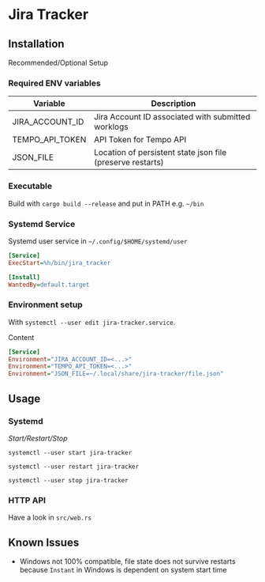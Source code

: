 # Jira Tracker

## Installation

Recommended/Optional Setup

### Required ENV variables

| Variable        | Description                                                |
|-----------------|------------------------------------------------------------|
| JIRA_ACCOUNT_ID | Jira Account ID associated with submitted worklogs         |
| TEMPO_API_TOKEN | API Token for Tempo API                                    |
| JSON_FILE       | Location of persistent state json file (preserve restarts) |

### Executable

Build with `cargo build --release` and put in PATH e.g. `~/bin`

### Systemd Service

Systemd user service in `~/.config/$HOME/systemd/user`

```ini
[Service]
ExecStart=%h/bin/jira_tracker

[Install]
WantedBy=default.target
```

### Environment setup

With `systemctl --user edit jira-tracker.service`.

Content

```ini
[Service]
Environment="JIRA_ACCOUNT_ID=<...>"
Environment="TEMPO_API_TOKEN=<...>"
Environment="JSON_FILE=~/.local/share/jira-tracker/file.json"
```

## Usage

### Systemd

*Start/Restart/Stop*

`systemctl --user start jira-tracker`

`systemctl --user restart jira-tracker`

`systemctl --user stop jira-tracker`

### HTTP API

Have a look in `src/web.rs`

## Known Issues

- Windows not 100% compatible, file state does not survive restarts because `Instant` in Windows is dependent on system start time
